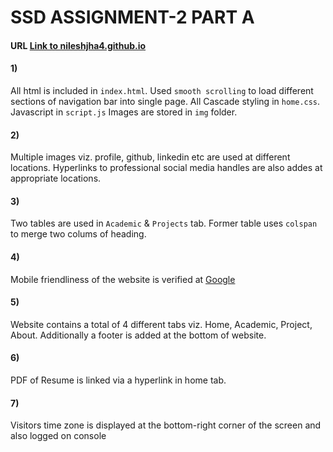 
# SSD ASSIGNMENT-2 PART A

#### URL [Link to nileshjha4.github.io](nileshjha4.github.io)

#### 1)
All html is included in `index.html`. Used `smooth scrolling` to load different sections of navigation bar into single page.
All Cascade styling in `home.css`.
Javascript in `script.js`
Images are stored in `img` folder.  
#### 2)
Multiple images viz. profile, github, linkedin etc are used at different locations.
Hyperlinks to professional social media handles are also addes at appropriate locations. 
#### 3)
Two tables are used in `Academic` & `Projects` tab. Former table uses `colspan` to merge two colums of heading.
#### 4)
Mobile friendliness of the website is verified at [Google](https://search.google.com/test/mobile-friendly)
#### 5)
Website contains a total of 4 different tabs viz. Home, Academic, Project, About. Additionally a footer is added at the bottom of website. 
#### 6)
PDF of Resume is linked via a hyperlink in home tab.
#### 7) 
Visitors time zone is displayed at the bottom-right corner of the screen and also logged on console
